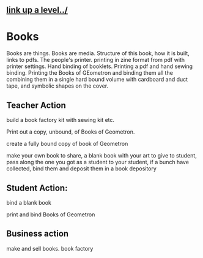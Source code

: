 ## [link up a level../](../)

# Books

Books are things.  Books are media.  Structure of this book, how it is built, links to pdfs. The people's printer.  printing in zine format from pdf with printer settings. Hand binding of booklets.  Printing a pdf and hand sewing binding.  Printing the Books of GEometron and binding them all the combining them in a single hard bound volume with cardboard and duct tape, and symbolic shapes on the cover.


## Teacher Action

build a book factory kit with sewing kit etc.  

Print out a copy, unbound, of Books of Geometron.

create a fully bound copy of book of Geometron 

make your own book to share, a blank book with your art to give to student, pass along the one you got as a student to your student, if a bunch have collected, bind them and deposit them in a book depository


## Student Action:

bind a blank book

print and bind Books of Geometron

## Business action

make and sell books. book factory
